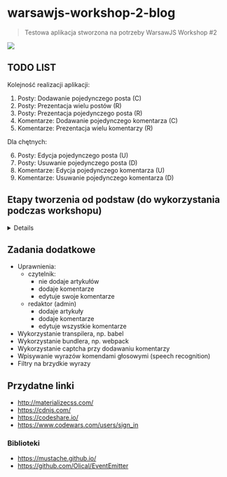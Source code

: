 # warsawjs-workshop-2-blog

> Testowa aplikacja stworzona na potrzeby WarsawJS Workshop #2

![](http://warsawjs.com/assets/images/logo/logo-transparent-240x240.png)

## TODO LIST

Kolejność realizacji aplikacji:

1. Posty: Dodawanie pojedynczego posta (C)
2. Posty: Prezentacja wielu postów (R)
3. Posty: Prezentacja pojedynczego posta (R)
4. Komentarze: Dodawanie pojedynczego komentarza (C)
5. Komentarze: Prezentacja wielu komentarzy (R)

Dla chętnych:

6. Posty: Edycja pojedynczego posta (U)
7. Posty: Usuwanie pojedynczego posta (D)
8. Komentarze: Edycja pojedynczego komentarza (U)
9. Komentarze: Usuwanie pojedynczego komentarza (D)

## Etapy tworzenia od podstaw (do wykorzystania podczas workshopu)

<details>

1. HTML: Stworzenie głównego pliku
2. HTML: Stworzenie:
    * listy postów
    * formularza dodawania posta
    * przycisku z dodawania posta
3. Opcjonalne. CSS: Wykorzystanie frameworka CSS do budowy ładnego widoku
4. HTML: Przenieść template dla jednego posta do template-u, a kontener 
zawierający listę postów powinien być pusty.
5. Ukryć formularz z dodawaniem posta.
6. JS: Stworzyć plik `main.js`, w którym zdefiniować namespace.
7. JS: Stworzyć plik `setup.js`, w którym stworzyć obiekty:
    - modele:
        - listy postów
        - pojedynczego posta
    - usługi
        - save / read do postów
    - widoku
        - formularza dodawania
    - kontroler
        - podstawowy
a potem wyodrębnić te obiekty (klasy) do osobnych plików.
8. JS: Nasłuchiwać na kliknięcie przycisku dodaj post i pokazać formularz.
9. JS: Nasłuchiwać na wysłanie formularza i zapisać obiekt posta w 
`LocalStorage` oraz wysłać event z widoku do modelu.
10. JS: Lista nasłuchuje na event dodania nowego posta i tworzy obiekt `Post` 
oraz go renderuje.
11. JS: Dopisać do usługi odczytywanie postów.

</details>

## Zadania dodatkowe

* Uprawnienia:
    * czytelnik:
        * nie dodaje artykułów
        * dodaje komentarze
        * edytuje swoje komentarze
    * redaktor (admin)
        * dodaje artykuły
        * dodaje komentarze
        * edytuje wszystkie komentarze
* Wykorzystanie transpilera, np. babel
* Wykorzystanie bundlera, np. webpack
* Wykorzystanie captcha przy dodawaniu komentarzy
* Wpisywanie wyrazów komendami głosowymi (speech recognition)
* Filtry na brzydkie wyrazy

## Przydatne linki

* http://materializecss.com/
* https://cdnjs.com/
* https://codeshare.io/
* https://www.codewars.com/users/sign_in

### Biblioteki

* https://mustache.github.io/
* https://github.com/Olical/EventEmitter

